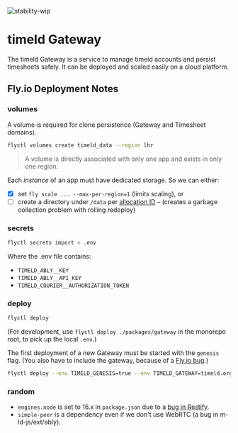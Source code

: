 ![stability-wip](https://img.shields.io/badge/stability-work_in_progress-lightgrey.svg)

# timeld Gateway

The timeld Gateway is a service to manage timeld accounts and persist timesheets safely. It can be deployed and scaled easily on a cloud platform.

## Fly.io Deployment Notes

### volumes

A volume is required for clone persistence (Gateway and Timesheet domains).

```bash
flyctl volumes create timeld_data --region lhr
```

> A volume is directly associated with only one app and exists in only one region.

Each _instance_ of an app must have dedicated storage. So we can either:
- [x] set `fly scale ... --max-per-region=1` (limits scaling), or
- [ ] create a directory under `/data` per [allocation ID](https://fly.io/docs/reference/runtime-environment/#fly_alloc_id) – (creates a garbage collection problem with rolling redeploy)

### secrets

```bash
flyctl secrets import < .env
```

Where the .env file contains:
- `TIMELD_ABLY__KEY`
- `TIMELD_ABLY__API_KEY`
- `TIMELD_COURIER__AUTHORIZATION_TOKEN`

### deploy

```bash
flyctl deploy
```

(For development, use `flyctl deploy ./packages/gateway` in the monorepo root, to pick up the local `.env`.)

The first deployment of a new Gateway must be started with the `genesis` flag. (You also have to include the gateway, because of a [Fly.io bug](https://github.com/superfly/flyctl/issues/560).)

```bash
flyctl deploy --env TIMELD_GENESIS=true --env TIMELD_GATEWAY=timeld.org
```

### random

- `engines.node` is set to 16.x in `package.json` due to a [bug in Restify](https://github.com/restify/node-restify/issues/1888).
- `simple-peer` is a dependency even if we don't use WebRTC (a bug in m-ld-js/ext/ably).